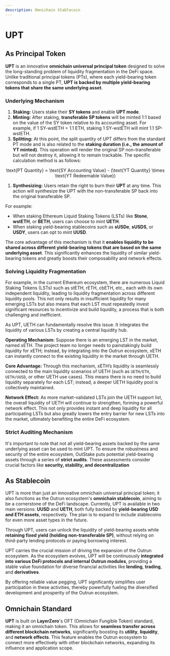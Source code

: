 ```yaml
---
description: Omnichain Stablecoin
---
```


# UPT

## **As Principal Token**

**UPT** is an innovative **omnichain universal principal token** designed to solve the long-standing problem of liquidity fragmentation in the DeFi space. Unlike traditional principal tokens (PTs), where each yield-bearing token corresponds to a single PT, **UPT is backed by multiple yield-bearing tokens that share the same underlying asset**.

### **Underlying Mechanism**

1. **Staking:** Users stake their **SY tokens** and enable **UPT mode**.
2. **Minting:** After staking, **transferable SP tokens** will be minted 1:1 based on the value of the SY token relative to its accounting asset. For example, if 1 SY-wstETH = 1.1 ETH, staking 1 SY-wstETH will mint 1.1 SP-wstETH.
3. **Splitting:** At this point, the split quantity of UPT differs from the standard PT mode and is also related to the **staking duration (i.e., the amount of YT minted)**. This operation will render the original SP non-transferable but will not destroy it, allowing it to remain trackable. The specific calculation method is as follows:

<p align="center"><span class="math">\text{PT Quantity} = \text{SY Accounting Value} - (\text{YT Quantity} \times \text{YT Redeemable Value})</span></p>

1. **Synthesizing:** Users retain the right to burn their **UPT** at any time. This action will synthesize the UPT with the non-transferable SP back into the original transferable SP.

For example:

* When staking Ethereum Liquid Staking Tokens (LSTs) like **Stone**, **wstETH**, or **BETH**, users can choose to mint **UETH**.
* When staking yield-bearing stablecoins such as **sUSDe**, **sUSDS**, or **USDY**, users can opt to mint **UUSD**.

The core advantage of this mechanism is that it **enables liquidity to be shared across different yield-bearing tokens that are based on the same underlying asset**. This significantly enhances the liquidity of similar yield-bearing tokens and greatly boosts their composability and network effects.

### **Solving Liquidity Fragmentation**

For example, in the current Ethereum ecosystem, there are numerous Liquid Staking Tokens (LSTs) such as stETH, rETH, cbETH, etc., each with its own independent liquidity, leading to liquidity fragmentation across different liquidity pools. This not only results in insufficient liquidity for many emerging LSTs but also means that each LST must repeatedly invest significant resources to incentivize and build liquidity, a process that is both challenging and inefficient.

As UPT, UETH can fundamentally resolve this issue. It integrates the liquidity of various LSTs by creating a central liquidity hub.

**Operating Mechanism:** Suppose there is an emerging LST in the market, named xETH. The project team no longer needs to painstakingly build liquidity for xETH; instead, by integrating into the Outrun ecosystem, xETH can instantly connect to the existing liquidity in the market through UETH.

**Core Advantage:** Through this mechanism, xETH’s liquidity is seamlessly connected to the main liquidity scenarios of UETH (such as `UETH/ETH`, `UETH/UUSD`, or other UETH use cases). This means there is no need to build liquidity separately for each LST; instead, a deeper UETH liquidity pool is collectively maintained.

**Network Effect:** As more market-validated LSTs join the UETH support list, the overall liquidity of UETH will continue to strengthen, forming a powerful network effect. This not only provides instant and deep liquidity for all participating LSTs but also greatly lowers the entry barrier for new LSTs into the market, ultimately benefiting the entire DeFi ecosystem.

### **Strict Auditing Mechanism**

It's important to note that not all yield-bearing assets backed by the same underlying asset can be used to mint UPT. To ensure the robustness and security of the entire ecosystem, OutStake puts potential yield-bearing assets through a series of **strict audits**. These assessments consider crucial factors like **security, stability, and decentralization**

## **As Stablecoin**

UPT is more than just an innovative omnichain universal principal token; it also functions as the Outrun ecosystem's **omnichain stablecoin**, aiming to be a cornerstone of the DeFi landscape. Currently, UPT is available in two main versions: **UUSD** and **UETH**, both fully backed by **yield-bearing USD and ETH assets**, respectively. The plan is to expand to include stablecoins for even more asset types in the future.

Through UPT, users can unlock the liquidity of yield-bearing assets while **retaining fixed yield (holding non-transferable SP)**, without relying on third-party lending protocols or paying borrowing interest.

UPT carries the crucial mission of driving the expansion of the Outrun ecosystem. As the ecosystem evolves, UPT will be continuously **integrated into various DeFi protocols and internal Outrun modules**, providing a stable value foundation for diverse financial activities like **lending**, **trading**, and **derivatives**.

By offering reliable value pegging, UPT significantly simplifies user participation in these activities, thereby powerfully fueling the diversified development and prosperity of the Outrun ecosystem.

## Omnichain Standard

**UPT** is built on **LayerZero**'s OFT (Omnichain Fungible Token) standard, making it an omnichain token. This allows for **seamless transfer across different blockchain networks**, significantly boosting its **utility**, **liquidity**, and **network effects**. This feature enables the Outrun ecosystem to connect more effectively with other blockchain networks, expanding its influence and application scope.
